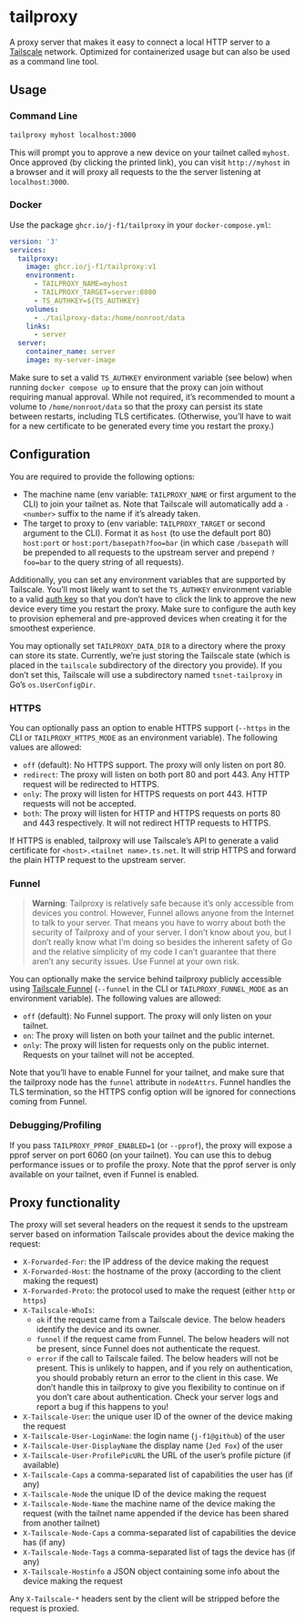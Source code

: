 # tailproxy

A proxy server that makes it easy to connect a local HTTP server to a [Tailscale](https://tailscale.com) network. Optimized for containerized usage but can also be used as a command line tool.

## Usage

### Command Line

```bash
tailproxy myhost localhost:3000
```

This will prompt you to approve a new device on your tailnet called `myhost`. Once approved (by clicking the printed link), you can visit `http://myhost` in a browser and it will proxy all requests to the the server listening at `localhost:3000`.

### Docker

Use the package `ghcr.io/j-f1/tailproxy` in your `docker-compose.yml`:

```yaml
version: '3'
services:
  tailproxy:
    image: ghcr.io/j-f1/tailproxy:v1
    environment:
      - TAILPROXY_NAME=myhost
      - TAILPROXY_TARGET=server:8080
      - TS_AUTHKEY=${TS_AUTHKEY}
    volumes:
      - ./tailproxy-data:/home/nonroot/data
    links:
      - server
  server:
    container_name: server
    image: my-server-image
```

Make sure to set a valid `TS_AUTHKEY` environment variable (see below) when running `docker compose up` to ensure that the proxy can join without requiring manual approval. While not required, it’s recommended to mount a volume to `/home/nonroot/data` so that the proxy can persist its state between restarts, including TLS certificates. (Otherwise, you’ll have to wait for a new certificate to be generated every time you restart the proxy.)

## Configuration 

You  are required to provide the following options:

- The machine name (env variable: `TAILPROXY_NAME` or first argument to the CLI) to join your tailnet as. Note that Tailscale will automatically add a `-<number>` suffix to the name if it’s already taken.
- The target to proxy to (env variable: `TAILPROXY_TARGET` or second argument to the CLI). Format it as `host` (to use the default port 80) `host:port` or `host:port/basepath?foo=bar` (in which case `/basepath` will be prepended to all requests to the upstream server and prepend `?foo=bar` to the query string of all requests).

Additionally, you can set any environment variables that are supported by Tailscale. You’ll most likely want to set the `TS_AUTHKEY` environment variable to a valid [auth key](https://tailscale.com/kb/1085/auth-keys/) so that you don’t have to click the link to approve the new device every time you restart the proxy. Make sure to configure the auth key to provision ephemeral and pre-approved devices when creating it for the smoothest experience.

You may optionally set `TAILPROXY_DATA_DIR` to a directory where the proxy can store its state. Currently, we’re just storing the Tailscale state (which is placed in the `tailscale` subdirectory of the directory you provide). If you don’t set this, Tailscale will use a subdirectory named `tsnet-tailproxy` in Go’s `os.UserConfigDir`.

### HTTPS

You can optionally  pass an option to enable HTTPS support (`--https` in the CLI or `TAILPROXY_HTTPS_MODE` as an environment variable). The following values are allowed:

- `off` (default): No HTTPS support. The proxy will only listen on port 80.
- `redirect`: The proxy will listen on both port 80 and port 443. Any HTTP request will be redirected to HTTPS.
- `only`: The proxy will listen for HTTPS requests on port 443. HTTP requests will not be accepted.
- `both`: The proxy will listen for HTTP and HTTPS requests on ports 80 and 443 respectively. It will not redirect HTTP requests to HTTPS.

If HTTPS is enabled, tailproxy will use Tailscale’s API to generate a valid certificate for `<host>.<tailnet name>.ts.net`. It will strip HTTPS and forward the plain HTTP request to the upstream server.

### Funnel

> **Warning**: Tailproxy is relatively safe because it’s only accessible from devices you control. However, Funnel allows anyone from the Internet to talk to your server. That means you have to worry about both the security of Tailproxy and of your server. I don’t know about you, but I don’t really know what I’m doing so besides the inherent safety of Go and the relative simplicity of my code I can’t guarantee that there aren’t any security issues. Use Funnel at your own risk.

You can optionally make the service behind tailproxy publicly accessible using [Tailscale Funnel](https://tailscale.com/kb/1223/tailscale-funnel/) (`--funnel` in the CLI or `TAILPROXY_FUNNEL_MODE` as an environment variable). The following values are allowed:

- `off` (default): No Funnel support. The proxy will only listen on your tailnet.
- `on`: The proxy will listen on both your tailnet and the public internet.
- `only`: The proxy will listen for requests only on the public internet. Requests on your tailnet will not be accepted.

Note that you’ll have to enable Funnel for your tailnet, and make sure that the tailproxy node has the `funnel` attribute in `nodeAttrs`. Funnel handles the TLS termination, so the HTTPS config option will be ignored for connections coming from Funnel.

### Debugging/Profiling

If you pass `TAILPROXY_PPROF_ENABLED=1` (or `--pprof`), the proxy will expose a pprof server on port 6060 (on your tailnet). You can use this to debug performance issues or to profile the proxy. Note that the pprof server is only available on your tailnet, even if Funnel is enabled.

## Proxy functionality

The proxy will set several headers on the request it sends to the upstream server based on information Tailscale provides about the device making the request:

- `X-Forwarded-For`: the IP address of the device making the request
- `X-Forwarded-Host`: the hostname of the proxy (according to the client making the request)
- `X-Forwarded-Proto`: the protocol used to make the request (either `http` or `https`)
- `X-Tailscale-WhoIs`:
  - `ok` if the request came from a Tailscale device. The below headers identify the device and its owner.
  - `funnel` if the request came from Funnel. The below headers will not be present, since Funnel does not authenticate the request.
  - `error` if the call to Tailscale failed. The below headers will not be present. This is unlikely to happen, and if you rely on authentication, you should probably return an error to the client in this case. We don’t handle this in tailproxy to give you flexibility to continue on if you don’t care about authentication. Check your server logs and report a bug if this happens to you!
- `X-Tailscale-User`: the unique user ID of the owner of the device making the request
- `X-Tailscale-User-LoginName`: the login name (`j-f1@github`) of the user
- `X-Tailscale-User-DisplayName` the display name (`Jed Fox`) of the user
- `X-Tailscale-User-ProfilePicURL` the URL of the user’s profile picture (if available)
- `X-Tailscale-Caps` a comma-separated list of capabilities the user has (if any)
- `X-Tailscale-Node` the unique ID of the device making the request
- `X-Tailscale-Node-Name` the machine name of the device making the request (with the tailnet name appended if the device has been shared from another tailnet)
- `X-Tailscale-Node-Caps` a comma-separated list of capabilities the device has (if any)
- `X-Tailscale-Node-Tags` a comma-separated list of tags the device has (if any)
- `X-Tailscale-Hostinfo` a JSON object containing some info about the device making the request

Any `X-Tailscale-*` headers sent by the client will be stripped before the request is proxied.
